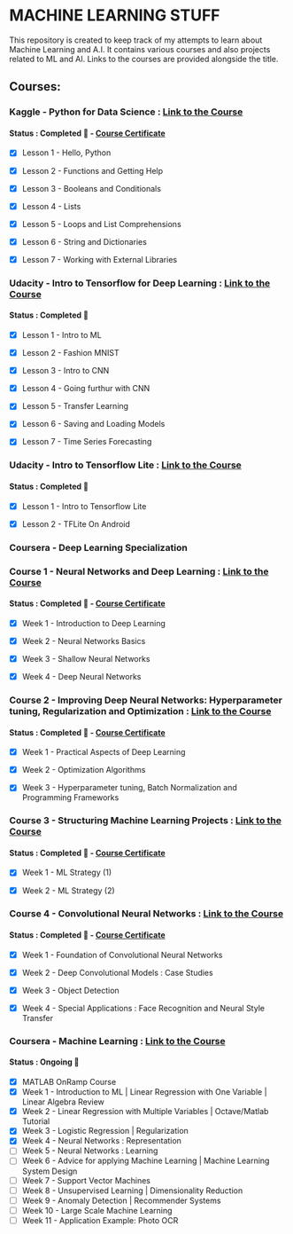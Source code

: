 # MACHINE LEARNING STUFF

This repository is created to keep track of my attempts to learn about Machine Learning and A.I. It contains various courses and also projects related to ML and AI. Links to the courses are provided alongside the title.

## Courses:

### Kaggle - Python for Data Science : [Link to the Course](https://www.kaggle.com/learn/python)
#### Status : Completed :dart: - [Course Certificate](https://github.com/ManishAradwad/ML_Stuff/blob/master/Courses/Kaggle:%20Python%20for%20Data%20Science/Manish%20Aradwad%20-%20Python.png)

- [x] Lesson 1 - Hello, Python
- [x] Lesson 2 - Functions and Getting Help
- [x] Lesson 3 - Booleans and Conditionals
- [x] Lesson 4 - Lists
- [x] Lesson 5 - Loops and List Comprehensions
- [x] Lesson 6 - String and Dictionaries
- [x] Lesson 7 - Working with External Libraries


### Udacity - Intro to Tensorflow for Deep Learning : [Link to the Course](https://www.udacity.com/course/intro-to-tensorflow-for-deep-learning--ud187)
#### Status : Completed :dart:

- [x] Lesson 1 - Intro to ML
- [x] Lesson 2 - Fashion MNIST
- [x] Lesson 3 - Intro to CNN
- [x] Lesson 4 - Going furthur with CNN
- [x] Lesson 5 - Transfer Learning
- [x] Lesson 6 - Saving and Loading Models
- [x] Lesson 7 - Time Series Forecasting


### Udacity - Intro to Tensorflow Lite : [Link to the Course](https://www.udacity.com/course/intro-to-tensorflow-lite--ud190)
#### Status : Completed :dart:

- [x] Lesson 1 - Intro to Tensorflow Lite
- [x] Lesson 2 - TFLite On Android


### Coursera - Deep Learning Specialization 

### Course 1 - Neural Networks and Deep Learning : [Link to the Course](https://www.coursera.org/learn/neural-networks-deep-learning)
#### Status : Completed :dart: - [Course Certificate](https://github.com/ManishAradwad/ML_Stuff/blob/master/Courses/Coursera:%20Deep%20Learning%20Specialisation/Course%201%20:%20Neural%20Networks%20and%20Deep%20Learning/Course%20Certificate.pdf)

- [x] Week 1 - Introduction to Deep Learning
- [x] Week 2 - Neural Networks Basics
- [x] Week 3 - Shallow Neural Networks
- [x] Week 4 - Deep Neural Networks


### Course 2 - Improving Deep Neural Networks: Hyperparameter tuning, Regularization and Optimization : [Link to the Course](https://www.coursera.org/learn/deep-neural-network)
#### Status : Completed :dart: - [Course Certificate](https://github.com/ManishAradwad/ML_Stuff/blob/master/Courses/Coursera:%20Deep%20Learning%20Specialisation/Course%202%20:%20Improving%20Deep%20Neural%20Networks%20-%20Hyperparameter%20tuning%2C%20Regularization%20and%20Optimization/Course_Certificate.pdf)

- [x] Week 1 - Practical Aspects of Deep Learning
- [x] Week 2 - Optimization Algorithms
- [x] Week 3 - Hyperparameter tuning, Batch Normalization and Programming Frameworks


### Course 3 - Structuring Machine Learning Projects : [Link to the Course](https://www.coursera.org/learn/machine-learning-projects/)
#### Status : Completed :dart: - [Course Certificate](https://github.com/ManishAradwad/ML_Stuff/blob/master/Courses/Coursera:%20Deep%20Learning%20Specialisation/Course%203%20:%20Structuring%20Machine%20Learning%20Projects/Course%20Certificate.pdf)

- [x] Week 1 - ML Strategy (1)
- [x] Week 2 - ML Strategy (2)


### Course 4 - Convolutional Neural Networks : [Link to the Course](https://www.coursera.org/learn/convolutional-neural-networks)
#### Status : Completed :dart: - [Course Certificate](https://github.com/ManishAradwad/ML_Stuff/blob/master/Courses/Coursera:%20Deep%20Learning%20Specialisation/Course%204%20:%20Convolutional%20Neural%20Networks/Course%20Certificate.pdf)

- [x] Week 1 - Foundation of Convolutional Neural Networks
- [x] Week 2 - Deep Convolutional Models : Case Studies
- [x] Week 3 - Object Detection
- [x] Week 4 - Special Applications : Face Recognition and Neural Style Transfer


### Coursera - Machine Learning : [Link to the Course](https://www.coursera.org/learn/machine-learning?utm_source=gg&utm_medium=sem&utm_content=07-StanfordML-IN&campaignid=1950458127&adgroupid=71501032500&device=c&keyword=coursera%20machine%20learning&matchtype=e&network=g&devicemodel=&adpostion=1t1&creativeid=351294671923&hide_mobile_promo&gclid=Cj0KCQiA4NTxBRDxARIsAHyp6gDFyuUJZClI9WPaYKzGUn6OfQYw1AgfMTSkeHLkb-9chkYQoyvzTpgaAh03EALw_wcB)
#### Status : Ongoing :memo:

- [x] MATLAB OnRamp Course
- [x] Week 1 - Introduction to ML | Linear Regression with One Variable | Linear Algebra Review
- [x] Week 2 - Linear Regression with Multiple Variables | Octave/Matlab Tutorial
- [x] Week 3 - Logistic Regression | Regularization
- [x] Week 4 - Neural Networks : Representation 
- [ ] Week 5 - Neural Networks : Learning
- [ ] Week 6 - Advice for applying Machine Learning | Machine Learning System Design
- [ ] Week 7 - Support Vector Machines
- [ ] Week 8 - Unsupervised Learning | Dimensionality Reduction
- [ ] Week 9 - Anomaly Detection | Recommender Systems
- [ ] Week 10 - Large Scale Machine Learning
- [ ] Week 11 - Application Example: Photo OCR
